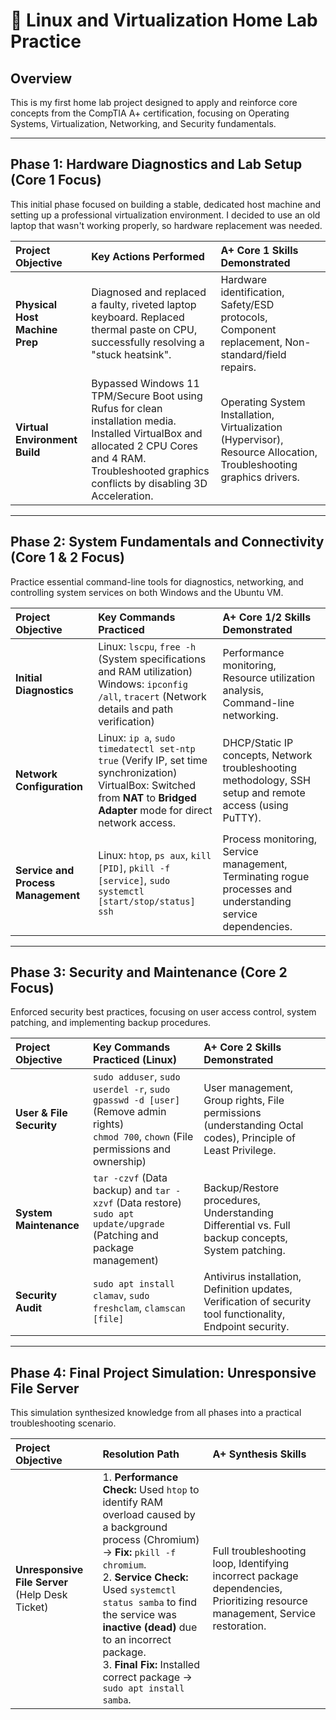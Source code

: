 # 🐧 Linux and Virtualization Home Lab Practice

## Overview
This is my first home lab project designed to apply and reinforce core concepts from the CompTIA A+ certification, focusing on Operating Systems, Virtualization, Networking, and Security fundamentals.

---

## Phase 1: Hardware Diagnostics and Lab Setup (Core 1 Focus)

This initial phase focused on building a stable, dedicated host machine and setting up a professional virtualization environment. I decided to use an old laptop that wasn't working properly, so hardware replacement was needed.

| Project Objective | Key Actions Performed | A+ Core 1 Skills Demonstrated |
| :--- | :--- | :--- |
| **Physical Host Machine Prep** | Diagnosed and replaced a faulty, riveted laptop keyboard. Replaced thermal paste on CPU, successfully resolving a "stuck heatsink". | Hardware identification, Safety/ESD protocols, Component replacement, Non-standard/field repairs. |
| **Virtual Environment Build** | Bypassed Windows 11 TPM/Secure Boot using Rufus for clean installation media. Installed VirtualBox and allocated 2 CPU Cores and 4 RAM. Troubleshooted graphics conflicts by disabling 3D Acceleration. | Operating System Installation, Virtualization (Hypervisor), Resource Allocation, Troubleshooting graphics drivers. |

---

## Phase 2: System Fundamentals and Connectivity (Core 1 & 2 Focus)

Practice essential command-line tools for diagnostics, networking, and controlling system services on both Windows and the Ubuntu VM.

| Project Objective | Key Commands Practiced | A+ Core 1/2 Skills Demonstrated |
| :--- | :--- | :--- |
| **Initial Diagnostics** | Linux: `lscpu`, `free -h` (System specifications and RAM utilization) <br> Windows: `ipconfig /all`, `tracert` (Network details and path verification) | Performance monitoring, Resource utilization analysis, Command-line networking. |
| **Network Configuration** | Linux: `ip a`, `sudo timedatectl set-ntp true` (Verify IP, set time synchronization) <br> VirtualBox: Switched from **NAT** to **Bridged Adapter** mode for direct network access. | DHCP/Static IP concepts, Network troubleshooting methodology, SSH setup and remote access (using PuTTY). |
| **Service and Process Management** | Linux: `htop`, `ps aux`, `kill [PID]`, `pkill -f [service]`, `sudo systemctl [start/stop/status] ssh` | Process monitoring, Service management, Terminating rogue processes and understanding service dependencies. |

---

## Phase 3: Security and Maintenance (Core 2 Focus)

Enforced security best practices, focusing on user access control, system patching, and implementing backup procedures.

| Project Objective | Key Commands Practiced (Linux) | A+ Core 2 Skills Demonstrated |
| :--- | :--- | :--- |
| **User & File Security** | `sudo adduser`, `sudo userdel -r`, `sudo gpasswd -d [user]` (Remove admin rights) <br> `chmod 700`, `chown` (File permissions and ownership) | User management, Group rights, File permissions (understanding Octal codes), Principle of Least Privilege. |
| **System Maintenance** | `tar -czvf` (Data backup) and `tar -xzvf` (Data restore) <br> `sudo apt update/upgrade` (Patching and package management) | Backup/Restore procedures, Understanding Differential vs. Full backup concepts, System patching. |
| **Security Audit** | `sudo apt install clamav`, `sudo freshclam`, `clamscan [file]` | Antivirus installation, Definition updates, Verification of security tool functionality, Endpoint security. |

---

## Phase 4: Final Project Simulation: Unresponsive File Server

This simulation synthesized knowledge from all phases into a practical troubleshooting scenario.

| Project Objective | Resolution Path | A+ Synthesis Skills |
| :--- | :--- | :--- |
| **Unresponsive File Server** (Help Desk Ticket) | 1. **Performance Check:** Used `htop` to identify RAM overload caused by a background process (Chromium) $\to$ **Fix:** `pkill -f chromium`. <br> 2. **Service Check:** Used `systemctl status samba` to find the service was **inactive (dead)** due to an incorrect package. <br> 3. **Final Fix:** Installed correct package $\to$ `sudo apt install samba`. | Full troubleshooting loop, Identifying incorrect package dependencies, Prioritizing resource management, Service restoration. |
